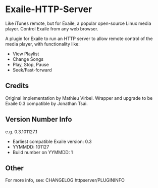 # Exaile-HTTP-Server

Like iTunes remote, but for Exaile, a popular open-source Linux media player. Control Exaile from any web browser.

A plugin for Exaile to run an HTTP server to allow remote control of the media player, with functionality like:

- View Playlist
- Change Songs
- Play, Stop, Pause
- Seek/Fast-forward

## Credits

Original implementation by Mathieu Virbel. Wrapper and upgrade to be Exaile 0.3 compatible by Jonathan Tsai.

## Version Number Info

e.g. 0.3.101127.1

- Earliest compatible Exaile version: 0.3
- YYMMDD: 101127
- Build number on YYMMDD: 1

## Other

For more info, see:
    CHANGELOG
    httpserver/PLUGININFO

